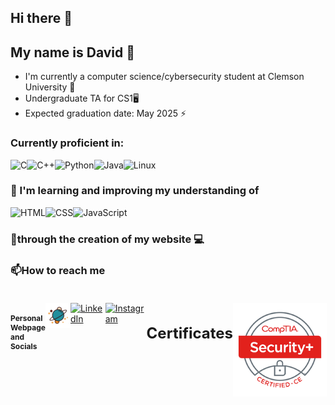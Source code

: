 ## Hi there 👋<br>
 ## My name is David 🤠<br>


<ul>
  <li>I'm currently a computer science/cybersecurity student at Clemson University 🐅</li>
  <li>Undergraduate TA for CS1🖥️</li>
  <li>Expected graduation date: May 2025 ⚡</li>
</ul>

### **Currently proficient in:**
<div style="display: flex;">
  <img src="https://img.shields.io/badge/C-%2300599C.svg?style=for-the-badge&logo=c&logoColor=white" alt="C">
  <img src="https://img.shields.io/badge/C++-%2300599C.svg?style=for-the-badge&logo=c%2B%2B&logoColor=white" alt="C++">
  <img src="https://img.shields.io/badge/Python-%233776AB.svg?style=for-the-badge&logo=python&logoColor=white" alt="Python">
  <img src="https://img.shields.io/badge/Java-%23ED8B00.svg?style=for-the-badge&logo=java&logoColor=white" alt="Java">
  <img src="https://img.shields.io/badge/Linux-%23FCC624.svg?style=for-the-badge&logo=linux&logoColor=black" alt="Linux">
</div>

### 🌱 I'm learning and improving my understanding of <br>
<div style="display: flex;">
  <img src="https://img.shields.io/badge/HTML-%23E34F26.svg?style=for-the-badge&logo=html5&logoColor=white" alt="HTML">
  <img src="https://img.shields.io/badge/CSS-%231572B6.svg?style=for-the-badge&logo=css3&logoColor=white" alt="CSS">
  <img src="https://img.shields.io/badge/JavaScript-%23323330.svg?style=for-the-badge&logo=javascript&logoColor=%23F7DF1E" alt="JavaScript">
</div>

### 🔭through the creation of my website :computer: <br>

### 📫How to reach me<br><br>

<div style="display: flex; justify-content: space-around;">

<div style="display: flex; justify-content: space-around;">
  <h1 style="font-size: 12px;">Personal Webpage and Socials</h1>
  <!-- Personal Webpage -->
  <a href="https://drochester.netlify.app/" target="_blank">
    <img src="./space_fav.png" alt="Personal Webpage" style="max-width: 150px; height: auto;">
  </a>

  <!-- LinkedIn -->
  <a href="https://www.linkedin.com/in/dcrochester/">
    <img src="https://img.shields.io/badge/linkedin-%230077B5.svg?style=for-the-badge&logo=linkedin&logoColor=white" alt="LinkedIn"/>
  </a>

  <!-- Instagram -->
  <a href="https://www.instagram.com/hadrochester">
    <img src="https://img.shields.io/badge/Instagram-E4405F?style=for-the-badge&logo=instagram&logoColor=white" alt="Instagram"/>
  </a>

  <!-- Certificates -->
  <h1 style="font-size: 24px;">Certificates</h1>
  <a href="https://www.comptia.org/certifications/security">
    <img src="./sec+.jpeg" alt="CompTIA SY0-701" style="max-width: 150px; height: auto;">
  </a>


</div>
